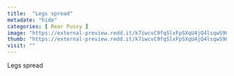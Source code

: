 ```yaml
---
title:  "Legs spread"
metadate: "hide"
categories: [ Rear Pussy ]
image: "https://external-preview.redd.it/k7iwcvC9fqSlxFpSXqU4jQ4lsqwS9QPH8wB3VbCc-2w.jpg?auto=webp&s=5605c5773445b103bc1dccfae47fbfa287cdefcc"
thumb: "https://external-preview.redd.it/k7iwcvC9fqSlxFpSXqU4jQ4lsqwS9QPH8wB3VbCc-2w.jpg?width=1080&crop=smart&auto=webp&s=f3d556f144b827d87c6916ebd287fc917b2e3c74"
visit: ""
---
```

Legs spread
